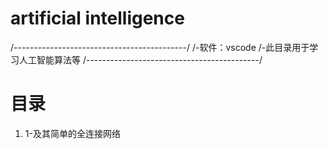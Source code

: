 # artificial intelligence
/-------------------------------------------/
/-软件：vscode
/-此目录用于学习人工智能算法等
/-------------------------------------------/
# 目录
1. 1-及其简单的全连接网络

